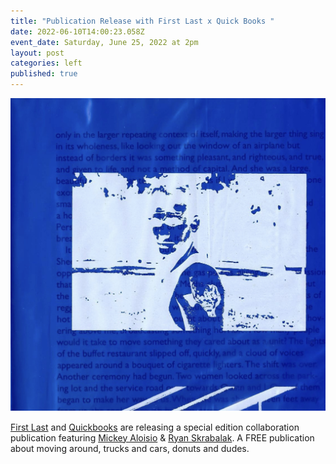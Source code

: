 ```yaml
---
title: "Publication Release with First Last x Quick Books "
date: 2022-06-10T14:00:23.058Z
event_date: Saturday, June 25, 2022 at 2pm
layout: post
categories: left
published: true
---
```

![](/assets/img/img_6060.jpg)

[First Last](https://firstlast.us/) and [Quickbooks](http://quick-books.biz/) are releasing a special edition collaboration publication featuring [Mickey Aloisio](https://www.mickeyaloisio.com/) & [Ryan Skrabalak](https://www.poetryproject.org/people/ryan-skrabalak). A FREE publication about moving around, trucks and cars, donuts and dudes.